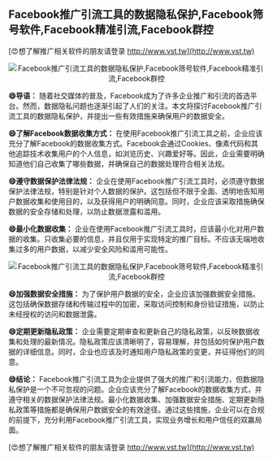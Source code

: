 ## **Facebook推广引流工具的数据隐私保护,Facebook筛号软件,Facebook精准引流,Facebook群控**

[😍想了解推广相关软件的朋友请登录 http://www.vst.tw](http://www.vst.tw)

 <center><img src="https://vst.tw/MP4/tuiguang/png/4.png" alt="Facebook推广引流工具的数据隐私保护,Facebook筛号软件,Facebook精准引流,Facebook群控"></center>

**😄导语：**
随着社交媒体的普及，Facebook成为了许多企业推广和引流的首选平台。然而，数据隐私问题也逐渐引起了人们的关注。本文将探讨Facebook推广引流工具的数据隐私保护，并提出一些有效措施来确保用户的数据安全。

**😄了解Facebook数据收集方式：**
在使用Facebook推广引流工具之前，企业应该充分了解Facebook的数据收集方式。Facebook会通过Cookies、像素代码和其他追踪技术收集用户的个人信息，如浏览历史、兴趣爱好等。因此，企业需要明确知道他们自己收集了哪些数据，并确保自己的数据处理符合相关法规。

**😄遵守数据保护法律法规：**
企业在使用Facebook推广引流工具时，必须遵守数据保护法律法规，特别是针对个人数据的保护。这包括但不限于全面、透明地告知用户数据收集和使用目的，以及获得用户的明确同意。同时，企业应该采取措施确保数据的安全存储和处理，以防止数据泄露和滥用。

**😄最小化数据收集：**
企业在使用Facebook推广引流工具时，应该最小化对用户数据的收集。只收集必要的信息，并且仅用于实现特定的推广目标。不应该无端地收集过多的用户数据，以减少安全风险和滥用可能性。

 <center><img src="https://vst.tw/MP4/tuiguang/png/6.png" alt="Facebook推广引流工具的数据隐私保护,Facebook筛号软件,Facebook精准引流,Facebook群控"></center>

**😄加强数据安全措施：**
为了保护用户数据的安全，企业应该加强数据安全措施。这包括确保数据存储和传输过程中的加密，采取访问控制和身份验证措施，以防止未经授权的访问和数据泄露。

**😄定期更新隐私政策：**
企业需要定期审查和更新自己的隐私政策，以反映数据收集和处理的最新情况。隐私政策应该清晰明了，容易理解，并包括如何保护用户数据的详细信息。同时，企业也应该及时通知用户隐私政策的变更，并征得他们的同意。

**😄结论：**
Facebook推广引流工具为企业提供了强大的推广和引流能力，但数据隐私保护是一个不可忽视的问题。企业应该充分了解Facebook的数据收集方式，并遵守相关的数据保护法律法规。最小化数据收集、加强数据安全措施、定期更新隐私政策等措施都是确保用户数据安全的有效途径。通过这些措施，企业可以在合规的前提下，充分利用Facebook推广引流工具，实现业务增长和用户信任的双赢局面。

[😍想了解推广相关软件的朋友请登录 http://www.vst.tw](http://www.vst.tw)



